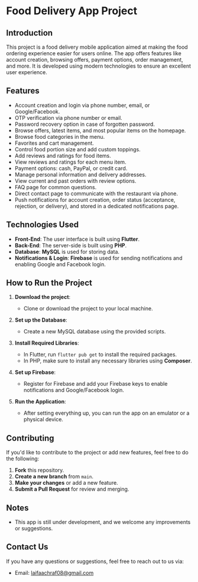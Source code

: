 # Food Delivery App Project

## Introduction

This project is a food delivery mobile application aimed at making the food ordering experience easier for users online. The app offers features like account creation, browsing offers, payment options, order management, and more. It is developed using modern technologies to ensure an excellent user experience.

## Features

- Account creation and login via phone number, email, or Google/Facebook.
- OTP verification via phone number or email.
- Password recovery option in case of forgotten password.
- Browse offers, latest items, and most popular items on the homepage.
- Browse food categories in the menu.
- Favorites and cart management.
- Control food portion size and add custom toppings.
- Add reviews and ratings for food items.
- View reviews and ratings for each menu item.
- Payment options: cash, PayPal, or credit card.
- Manage personal information and delivery addresses.
- View current and past orders with review options.
- FAQ page for common questions.
- Direct contact page to communicate with the restaurant via phone.
- Push notifications for account creation, order status (acceptance, rejection, or delivery), and stored in a dedicated notifications page.

## Technologies Used

- **Front-End**: The user interface is built using **Flutter**.
- **Back-End**: The server-side is built using **PHP**.
- **Database**: **MySQL** is used for storing data.
- **Notifications & Login**: **Firebase** is used for sending notifications and enabling Google and Facebook login.

## How to Run the Project

1. **Download the project**:
   - Clone or download the project to your local machine.

2. **Set up the Database**:
   - Create a new MySQL database using the provided scripts.

3. **Install Required Libraries**:
   - In Flutter, run `flutter pub get` to install the required packages.
   - In PHP, make sure to install any necessary libraries using **Composer**.

4. **Set up Firebase**:
   - Register for Firebase and add your Firebase keys to enable notifications and Google/Facebook login.

5. **Run the Application**:
   - After setting everything up, you can run the app on an emulator or a physical device.

## Contributing

If you'd like to contribute to the project or add new features, feel free to do the following:

1. **Fork** this repository.
2. **Create a new branch** from `main`.
3. **Make your changes** or add a new feature.
4. **Submit a Pull Request** for review and merging.

## Notes

- This app is still under development, and we welcome any improvements or suggestions.

## Contact Us

If you have any questions or suggestions, feel free to reach out to us via:

- Email: laifaachraf08@gmail.com

